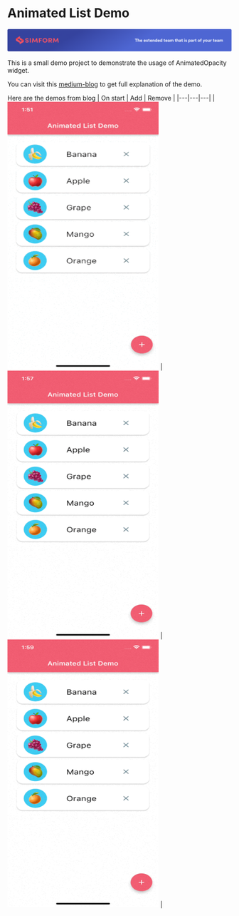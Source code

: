 # Animated List Demo
![Simform LLC.](https://github.com/ujas-m-simformsolutions/animatedlist-demo/blob/master/assets/simformBanner.png)

This is a small demo project to demonstrate the usage of AnimatedOpacity widget.

You can visit this [medium-blog](https://medium.com/@ujasthakkar54/animate-list-using-animatedlist-f2840526579)
to get full explanation of the demo.

Here are the demos from blog
| On start | Add | Remove |
|---|---|---|
| <a href="https://raw.githubusercontent.com/ujas-m-simformsolutions/animatedlist-demo/master/assets/1.gif"><img src="https://raw.githubusercontent.com/ujas-m-simformsolutions/animatedlist-demo/master/assets/1.gif" width="340" height="600"/></a> | <a href="https://raw.githubusercontent.com/ujas-m-simformsolutions/animatedlist-demo/master/assets/2.gif"><img src="https://raw.githubusercontent.com/ujas-m-simformsolutions/animatedlist-demo/master/assets/2.gif" width="340" height="600"/></a> | <a href="https://raw.githubusercontent.com/ujas-m-simformsolutions/animatedlist-demo/master/assets/3.gif"><img src="https://raw.githubusercontent.com/ujas-m-simformsolutions/animatedlist-demo/master/assets/3.gif" width="340" height="600"/></a> |

